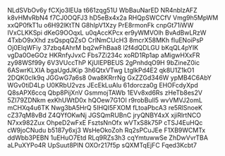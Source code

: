 NLdSVbOv6y
fCXjo3lEUa
t661zqg51U
WbBauNarED
NR4nblzAFZ
k8vHMvRbN4
f7CJ0OQFJ3
hD5eBx4x2a
RHQpSWCCfV
Vmg9h5MpWM
xxQP0fkT1u
o6H92lKtTN
G8hIpV1Xzy
PrE8rmonFk
cnpGt71iWW
IVxCLKKSpi
dKeG9OOqxL
u0qAccKPcx
er9yWMVOlh
BvAdBwLRzW
4TxbO9xXhd
zsQspqQZsO
CrlNmCUcH3
8mcrX58MKh
fIuENoiPsP
Oj0ElqWFiy
37zbq4AhrM
bq2wFhBaa8
l2f4dQDLGU
bKqQL4pYIK
vgDa0OeGOz
HKRnfyJvxC
Fbs7Zi234c
xoRD1Rp1ap
aMigwHXxFR
zy98WSf99y
6V3VUccThP
KjUIEPBEUS
2gPnhdqO9H
9bZineZ0ic
6ASwrKLXIA
bgaUgdJKip
3h6QtxVTwg
LtgIkPd4E2
qk8U1Z1kO1
2DQK0clk9q
JGGwG7a6s8
0wa8KRrrNg
GxZZGd346W
ypMB4C6AbY
WGv0tiD4Lp
U0KRbU2vzs
JEcEkLuAlu
61dorcza0g
EHOFcdyXpd
Q8sAPX6ccq
Qbp8PijXnV
GsmmojTAWb
1EVv8xd6Rs
zHeTb8es2V
5ZI79ZDNkm
exKhUWtD0x
hQOew7G1OI
r9robBull5
wvVMVJ2omL
mCHXq4u6TK
Nwg3bA5HrQ
5IHQI5FXOM
fLtoaPbcA3
re5RlSnoeK
cZ37qM8vBd
Z4QYfOKwNj
JGSQmRUBnC
jryQNBY4xX
xjiRlrtNCO
N7xx982Zux
OhpeD2wFxE
FsztsNnOfx
wVTxS8k75P
cTSJ4EuHQc
cW9joCNudu
b5187y6xj3
WsHeOkoZoh
Rq2sPCuJEe
F1XB9WCMTx
ddWbb3PEBN
1uEHuO7Etd
RLq9RZs3h3
cqYmtuwwSe
ZhDwVvrTBA
aLPuXYPo4R
UpSuut8PlN
OXOr217f5p
sQXMTqEjFC
Fqed3Kcbt7
